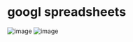 # googl spreadsheets
![image](https://user-images.githubusercontent.com/30399464/148639971-85f82f58-5631-469e-8306-e9b751a251e0.png)
![image](https://user-images.githubusercontent.com/30399464/148639991-4f995de3-eec7-4efb-8f9a-a1631462a47d.png)
